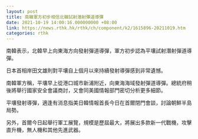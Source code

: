 ```yaml
---
layout: post
title: 南韓軍方初步相信北韓試射潛射彈道導彈
date: 2021-10-19 14:00:16.000000000 +08:00
link: https://news.rthk.hk/rthk/ch/component/k2/1615896-20211019.htm
categories: rthk
---
```


南韓表示，北韓早上向東海方向發射彈道導彈，軍方初步認為平壤試射潛射彈道導彈。

日本首相岸田文雄則對平壤自上個月以來持續發射導彈感到非常遺憾。 

南韓軍方稱，平壤早上從港口城市新浦附近，向東海海域發射彈道導彈。總統府稍後將舉行國家安全會議商討，又會同美國情報部門密切分析更多細節。

平壤發射導彈，適逢有消息指美日韓情報首長今日在首爾閉門會談，討論朝鮮半島局勢。

另外，首爾今日起舉行軍工展覽，規模是歷屆最大，將展出多款新一代戰機，攻擊直升機，無人機和其他先進武器。
